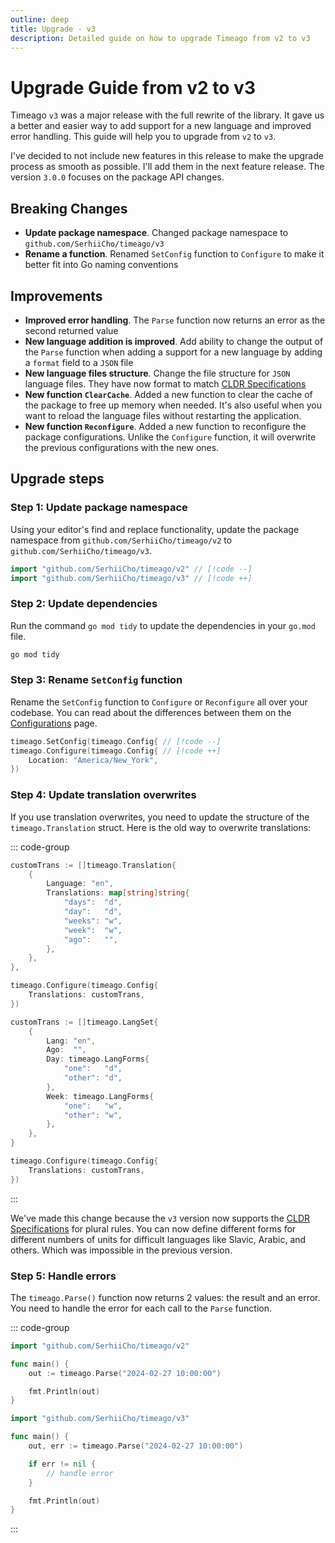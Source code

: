 ```yaml
---
outline: deep
title: Upgrade - v3
description: Detailed guide on how to upgrade Timeago from v2 to v3
---
```


# Upgrade Guide from v2 to v3
Timeago `v3` was a major release with the full rewrite of the library. It gave us a better and easier way to add support for a new language and improved error handling. This guide will help you to upgrade from `v2` to `v3`.

I've decided to not include new features in this release to make the upgrade process as smooth as possible. I'll add them in the next feature release. The version `3.0.0` focuses on the package API changes.

## Breaking Changes
- **Update package namespace**. Changed package namespace to `github.com/SerhiiCho/timeago/v3`
- **Rename a function**. Renamed `SetConfig` function to `Configure` to make it better fit into Go naming conventions

## Improvements
- **Improved error handling**. The `Parse` function now returns an error as the second returned value
- **New language addition is improved**. Add ability to change the output of the `Parse` function when adding a support for a new language by adding a `format` field to a `JSON` file
- **New language files structure**. Change the file structure for `JSON` language files. They have now format to match [CLDR Specifications](https://cldr.unicode.org/index/cldr-spec/plural-rules)
- **New function `ClearCache`**. Added a new function to clear the cache of the package to free up memory when needed. It's also useful when you want to reload the language files without restarting the application.
- **New function `Reconfigure`**. Added a new function to reconfigure the package configurations. Unlike the `Configure` function, it will overwrite the previous configurations with the new ones.

## Upgrade steps

### Step 1: Update package namespace
Using your editor's find and replace functionality, update the package namespace from `github.com/SerhiiCho/timeago/v2` to `github.com/SerhiiCho/timeago/v3`.

```go
import "github.com/SerhiiCho/timeago/v2" // [!code --]
import "github.com/SerhiiCho/timeago/v3" // [!code ++]
```

### Step 2: Update dependencies
Run the command `go mod tidy` to update the dependencies in your `go.mod` file.

```bash
go mod tidy
```

### Step 3: Rename `SetConfig` function
Rename the `SetConfig` function to `Configure` or `Reconfigure` all over your codebase. You can read about the differences between them on the [Configurations](/v3/configurations.html) page.

```go
timeago.SetConfig(timeago.Config{ // [!code --]
timeago.Configure(timeago.Config{ // [!code ++]
    Location: "America/New_York",
})
```

### Step 4: Update translation overwrites
If you use translation overwrites, you need to update the structure of the `timeago.Translation` struct. Here is the old way to overwrite translations:

::: code-group
```go [Old way]
customTrans := []timeago.Translation{
    {
        Language: "en",
        Translations: map[string]string{
            "days":  "d",
            "day":   "d",
            "weeks": "w",
            "week":  "w",
            "ago":   "",
        },
    },
},

timeago.Configure(timeago.Config{
    Translations: customTrans,
})
```

```go [New way]
customTrans := []timeago.LangSet{
    {
        Lang: "en",
        Ago:  "",
        Day: timeago.LangForms{
            "one":   "d",
            "other": "d",
        },
        Week: timeago.LangForms{
            "one":   "w",
            "other": "w",
        },
    },
}

timeago.Configure(timeago.Config{
    Translations: customTrans,
})
```
:::

We've made this change because the `v3` version now supports the [CLDR Specifications](https://cldr.unicode.org/index/cldr-spec/plural-rules) for plural rules. You can now define different forms for different numbers of units for difficult languages like Slavic, Arabic, and others. Which was impossible in the previous version.

### Step 5: Handle errors
The `timeago.Parse()` function now returns 2 values: the result and an error. You need to handle the error for each call to the `Parse` function.

::: code-group
```go [Old way]
import "github.com/SerhiiCho/timeago/v2"

func main() {
	out := timeago.Parse("2024-02-27 10:00:00")

	fmt.Println(out)
}
```

```go [New way]
import "github.com/SerhiiCho/timeago/v3"

func main() {
	out, err := timeago.Parse("2024-02-27 10:00:00")

    if err != nil {
        // handle error
    }

	fmt.Println(out)
}
```
:::